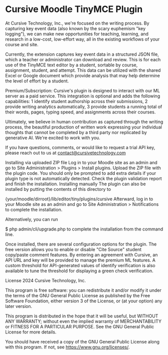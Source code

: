 # Cursive Moodle TinyMCE Plugin #

At Cursive Technology, Inc., we're focused on the writing process. By capturing key event data (also known by the scary euphemism "key logging"), we can make new opportunities for teaching, learning, and research in a low-cost, low-effort way, all in the existing workflows of your course and site.

Currently, the extension captures key event data in a structured JSON file, which a teacher or administrator can download and review. This is for each use of the TinyMCE text editor by a student, sortable by course, assignment, student, and attempt. This data can be utilized with the shared Excel or Google document which provide analysis that may help determine the level of effort by a student.

Premium/Subscription: Cursive's plugin is designed to interact with our ML server as a paid service. This integration is optional and adds the following capabilities: 1 identify student authorship across their submissions, 2 provide writing analytics automatically, 3 provide students a running total of their words, pages, typing speed, and assignments across their courses.

Ultimately, we believe in human contribution as captured through the writing process, the beautiful production of written work expressing your individual thoughts that cannot be completed by a third party nor replicated by generative AI. We're excited to work with you.

If you have questions, comments, or would like to request a trial API key, please reach out to us at contact@cursivetechnology.com

Installing via uploaded ZIP file
Log in to your Moodle site as an admin and go to Site Administration > Plugins > Install plugins.
Upload the ZIP file with the plugin code. You should only be prompted to add extra details if your plugin type is not automatically detected.
Check the plugin validation report and finish the installation.
Installing manually
The plugin can also be installed by putting the contents of this directory to

{your/moodle/dirroot}/lib/editor/tiny/plugins/cursive
Afterward, log in to your Moodle site as an admin and go to Site Administration > Notifications to complete the installation.

Alternatively, you can run

$ php admin/cli/upgrade.php
to complete the installation from the command line.

Once installed, there are several configuration options for the plugin. The free version allows you to enable or disable "Cite Source" student copy/paste comment features. By entering an agreement with Cursive, an API URL and key will be provided to manage the premium ML features. A custom threshold for API-generated values of identify verification is also available to tune the threshold for displaying a green check verification. 

License
2024 Cursive Technology, Inc.

This program is free software: you can redistribute it and/or modify it under the terms of the GNU General Public License as published by the Free Software Foundation, either version 3 of the License, or (at your option) any later version.

This program is distributed in the hope that it will be useful, but WITHOUT ANY WARRANTY; without even the implied warranty of MERCHANTABILITY or FITNESS FOR A PARTICULAR PURPOSE. See the GNU General Public License for more details.

You should have received a copy of the GNU General Public License along with this program. If not, see https://www.gnu.org/licenses/.
